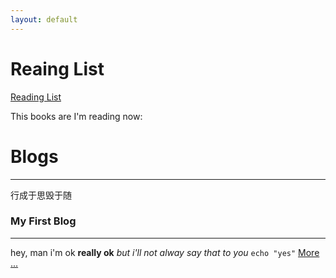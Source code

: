 ```yaml
---
layout: default
---
```


# Reaing List

[Reading List](./reading-list.html)

This books are I'm reading now:

**[]()**

# Blogs
---


行成于思毁于随

### My First Blog
---

hey, man
i'm ok
**really ok**
_but i'll not alway say that to you_
`echo "yes"`
[More ...](./_posts/2018-09-06_test-post.md)

